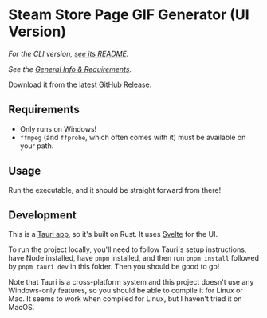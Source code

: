# Steam Store Page GIF Generator (UI Version)

_For the CLI version, [see its README](../cli/README.md)._

_See the [General Info & Requirements](../README.md)._

Download it from the [latest GitHub Release](https://github.com/bscotch/steam-gifs/releases).

## Requirements

- Only runs on Windows!
- `ffmpeg` (and `ffprobe`, which often comes with it) must be available on your path.

## Usage

Run the executable, and it should be straight forward from there!

## Development

This is a [Tauri app](https://v2.tauri.app/), so it's built on Rust. It uses [Svelte](https://svelte.dev/) for the UI.

To run the project locally, you'll need to follow Tauri's setup instructions, have Node installed, have `pnpm` installed, and then run `pnpm install` followed by `pnpm tauri dev` in this folder. Then you should be good to go!

Note that Tauri is a cross-platform system and this project doesn't use any Windows-only features, so you should be able to compile it for Linux or Mac. It seems to work when compiled for Linux, but I haven't tried it on MacOS.

